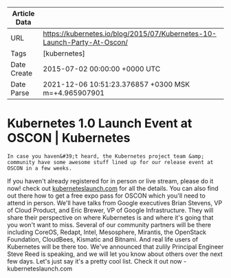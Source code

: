 |             Article Data             ||
| ----------------- | ----------------- |
| URL               | https://kubernetes.io/blog/2015/07/Kubernetes-10-Launch-Party-At-Oscon/        |
| Tags              | [kubernetes]       |
| Date Create       | 2015-07-02 00:00:00 &#43;0000 UTC |
| Date Parse        | 2021-12-06 10:51:23.376857 &#43;0300 MSK m=&#43;4.965907901  |

#  Kubernetes 1.0 Launch Event at OSCON  | Kubernetes

	
	
	
	
	In case you haven&#39;t heard, the Kubernetes project team &amp; community have some awesome stuff lined up for our release event at OSCON in a few weeks.
If you haven&#39;t already registered for in person or live stream, please do it now! check out [kuberneteslaunch.com](http://kuberneteslaunch.com/) for all the details. You can also find out there how to get a free expo pass for OSCON which you&#39;ll need to attend in person.
We&#39;ll have talks from Google executives Brian Stevens, VP of Cloud Product, and Eric Brewer, VP of Google Infrastructure. They will share their perspective on where Kubernetes is and where it&#39;s going that you won&#39;t want to miss.
Several of our community partners will be there including CoreOS, Redapt, Intel, Mesosphere, Mirantis, the OpenStack Foundation, CloudBees, Kismatic and Bitnami.
And real life users of Kubernetes will be there too. We&#39;ve announced that zulily Principal Engineer Steve Reed is speaking, and we will let you know about others over the next few days. Let&#39;s just say it&#39;s a pretty cool list.
Check it out now - kuberneteslaunch.com


	

	


